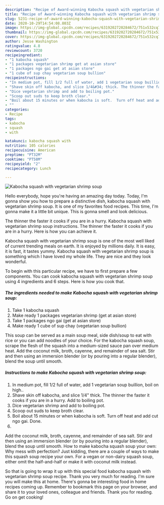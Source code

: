 ```yaml
---
description: "Recipe of Award-winning Kabocha squash with vegetarian shrimp soup"
title: "Recipe of Award-winning Kabocha squash with vegetarian shrimp soup"
slug: 5231-recipe-of-award-winning-kabocha-squash-with-vegetarian-shrimp-soup
date: 2020-10-29T14:54:08.803Z
image: https://img-global.cpcdn.com/recipes/6319202720284672/751x532cq70/kabocha-squash-with-vegetarian-shrimp-soup-recipe-main-photo.jpg
thumbnail: https://img-global.cpcdn.com/recipes/6319202720284672/751x532cq70/kabocha-squash-with-vegetarian-shrimp-soup-recipe-main-photo.jpg
cover: https://img-global.cpcdn.com/recipes/6319202720284672/751x532cq70/kabocha-squash-with-vegetarian-shrimp-soup-recipe-main-photo.jpg
author: Jesse Washington
ratingvalue: 4.8
reviewcount: 3720
recipeingredient:
- "1 kabocha squash"
- "1 packages vegetarian shrimp get at asian store"
- "1 packages ngo gai get at asian store"
- "1 cube of sup chay vegetarian soup bullion"
recipeinstructions:
- "In medium pot, fill 1/2 full of water, add 1 vegetarian soup buillion, boil on high.."
- "Shave skin off kabocha, and slice 1/4&#34; thick. The thinner the faster it cooks if you are in a hurry. Add to boiling pot."
- "Dice vegetarian shrimp and add to boiling pot."
- "Scoop out suds to keep broth clear."
- "Boil about 15 minutes or when kabocha is soft.  Turn off heat and add cut ngo gai.  Done."
- ""
categories:
- Recipe
tags:
- kabocha
- squash
- with

katakunci: kabocha squash with 
nutrition: 105 calories
recipecuisine: American
preptime: "PT32M"
cooktime: "PT58M"
recipeyield: "2"
recipecategory: Lunch

---
```



![Kabocha squash with vegetarian shrimp soup](https://img-global.cpcdn.com/recipes/6319202720284672/751x532cq70/kabocha-squash-with-vegetarian-shrimp-soup-recipe-main-photo.jpg)

Hello everybody, hope you're having an amazing day today. Today, I'm gonna show you how to prepare a distinctive dish, kabocha squash with vegetarian shrimp soup. It is one of my favorites food recipes. This time, I'm gonna make it a little bit unique. This is gonna smell and look delicious.

The thinner the faster it cooks if you are in a hurry. Kabocha squash with vegetarian shrimp soup instructions. The thinner the faster it cooks if you are in a hurry. Here is how you can achieve it.

Kabocha squash with vegetarian shrimp soup is one of the most well liked of current trending meals on earth. It is enjoyed by millions daily. It is easy, it is fast, it tastes yummy. Kabocha squash with vegetarian shrimp soup is something which I have loved my whole life. They are nice and they look wonderful.


To begin with this particular recipe, we have to first prepare a few components. You can cook kabocha squash with vegetarian shrimp soup using 4 ingredients and 6 steps. Here is how you cook that.

<!--inarticleads1-->

##### The ingredients needed to make Kabocha squash with vegetarian shrimp soup:

1. Take 1 kabocha squash
1. Make ready 1 packages vegetarian shrimp (get at asian store)
1. Take 1 packages ngo gai (get at asian store)
1. Make ready 1 cube of sup chay (vegetarian soup bullion)


This soup can be served as a main soup meal, side dish/soup to eat with rice or you can add noodles of your choice. For the kabocha squash soup, scrape the flesh of the squash into a medium-sized sauce pan over medium heat. Add the coconut milk, broth, cayenne, and remainder of sea salt. Stir and then using an immersion blender (or by pouring into a regular blender), blend the soup until smooth. 

<!--inarticleads2-->

##### Instructions to make Kabocha squash with vegetarian shrimp soup:

1. In medium pot, fill 1/2 full of water, add 1 vegetarian soup buillion, boil on high..
1. Shave skin off kabocha, and slice 1/4&#34; thick. The thinner the faster it cooks if you are in a hurry. Add to boiling pot.
1. Dice vegetarian shrimp and add to boiling pot.
1. Scoop out suds to keep broth clear.
1. Boil about 15 minutes or when kabocha is soft.  Turn off heat and add cut ngo gai.  Done.
1. 


Add the coconut milk, broth, cayenne, and remainder of sea salt. Stir and then using an immersion blender (or by pouring into a regular blender), blend the soup until smooth. How to make kabocha squash soup your own: Why mess with perfection? Just kidding, there are a couple of ways to make this squash soup recipe your own. For a vegan or non-dairy squash soup, either omit the half-and-half or make it with coconut milk instead. 

So that is going to wrap it up with this special food kabocha squash with vegetarian shrimp soup recipe. Thank you very much for reading. I'm sure you will make this at home. There's gonna be interesting food in home recipes coming up. Remember to bookmark this page on your browser, and share it to your loved ones, colleague and friends. Thank you for reading. Go on get cooking!
